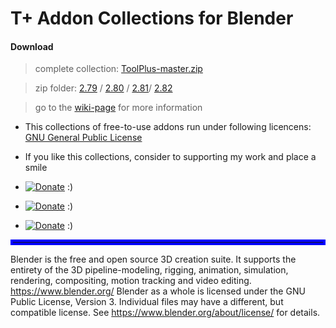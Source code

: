  # T+ Addon Collections for Blender 

 #### Download

   > complete collection: [ToolPlus-master.zip](https://github.com/mkbreuer/ToolPlus/archive/master.zip)

   > zip folder: [2.79](https://github.com/mkbreuer/ToolPlus/tree/master/2.79/Sets/zip) / [2.80](https://github.com/mkbreuer/ToolPlus/tree/master/2.80/Sets/zip) / [2.81](https://github.com/mkbreuer/ToolPlus/tree/master/2.81/Sets/zip)/ [2.82](https://github.com/mkbreuer/ToolPlus/tree/master/2.82/Sets/zip)


   > go to the [wiki-page](https://github.com/mkbreuer/ToolPlus/wiki) for more information


* This collections of free-to-use addons run under following licencens: [GNU General Public License](https://www.gnu.org/licenses/gpl-3.0.html) 

* If you like this collections, consider to supporting my work and place a smile

*  [![Donate](https://raw.githubusercontent.com/mkbreuer/ToolPlus/master/references/donate/donate_patreon.png)](https://www.patreon.com/tpc_mkbreuer)   :)

*  [![Donate](https://raw.githubusercontent.com/mkbreuer/ToolPlus/master/references/donate/donate_pp.png)](https://www.paypal.com/cgi-bin/webscr?cmd=_s-xclick&hosted_button_id=WRL57AYRPWDAE&source=url)   :)

*  [![Donate](https://raw.githubusercontent.com/mkbreuer/ToolPlus/master/references/donate/donate_gumroad_.png)](https://gumroad.com/l/tp_courier)   :)

 <hr style="border: 4px solid blue;" />

Blender is the free and open source 3D creation suite. It supports the entirety of the 3D pipeline-modeling, rigging, animation, simulation, rendering, compositing, motion tracking and video editing. https://www.blender.org/  Blender as a whole is licensed under the GNU Public License, Version 3. Individual files may have a different, but compatible license. See https://www.blender.org/about/license/ for details.
